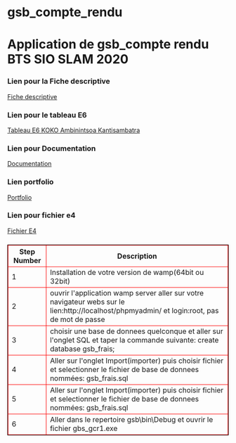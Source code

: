# gsb_compte_rendu
<h1>Application de gsb_compte rendu BTS SIO SLAM 2020</h1>
<h3>Lien pour la Fiche descriptive</h3>
<a href="https://drive.google.com/file/d/1UQy6X6LJFo0sSsJ9rWVoZ9vmCZ4Df-16/view?usp=sharing">Fiche descriptive</a>
<h3>Lien pour le tableau E6</h3>
<a href="https://drive.google.com/file/d/1_sCZe7UPoLzwSDktYMBEpWbyFH2LElnp/view?usp=sharing">Tableau E6 KOKO Ambinintsoa Kantisambatra</a>
<h3>Lien pour Documentation</h3>
<a href="https://drive.google.com/file/d/1a4EwcopkEJ_HDqoFkrBjV5x8Fm7zF78p/view?usp=sharing">Documentation</a>
<h3>Lien portfolio</h3>
<a href="https://portfolio.mirai.ovh/">Portfolio</a>
<h3>Lien pour fichier e4</h3>
<a href="https://drive.google.com/file/d/1w1oxX6blt8mrzJq0ciDryEZtGSCBP4iF/view?usp=sharing">Fichier E4</a>
<h3></h3>
<table style="border:1px solid black;">
<tr>
   <th style="border:1px solid red;">Step Number</th>
   <th style="border:1px solid red;">Description</th>
</tr>
<tr>
   <td style="border:1px solid red;">1</td>
   <td style="border:1px solid red;">Installation de votre version de wamp(64bit ou 32bit)</td>
</tr>
<tr>
   <td style="border:1px solid red;">2</td>
   <td style="border:1px solid red;">ouvrir l'application wamp server aller sur votre navigateur webs sur le lien:http://localhost/phpmyadmin/ et login:root, pas de mot de passe</td>
</tr>
<tr>
   <td style="border:1px solid red;">3</td>
   <td style="border:1px solid red;">choisir une base de donnees quelconque et aller sur l'onglet SQL et taper la commande suivante: create database gsb_frais; </td>
</tr>
<tr>
   <td style="border:1px solid red;">4</td>
   <td style="border:1px solid red;">Aller sur l'onglet Import(importer) puis choisir fichier et selectionner le fichier de base de donnees nommées: gsb_frais.sql</td>
</tr>
<tr>
   <td style="border:1px solid red;">5</td>
   <td style="border:1px solid red;">Aller sur l'onglet Import(importer) puis choisir fichier et selectionner le fichier de base de donnees nommées: gsb_frais.sql</td>
</tr>
<tr>
   <td style="border:1px solid red;">6</td>
   <td style="border:1px solid red;">Aller dans le repertoire gsb\bin\Debug et ouvrir le fichier gbs_gcr1.exe</td>
</tr>
</table>
